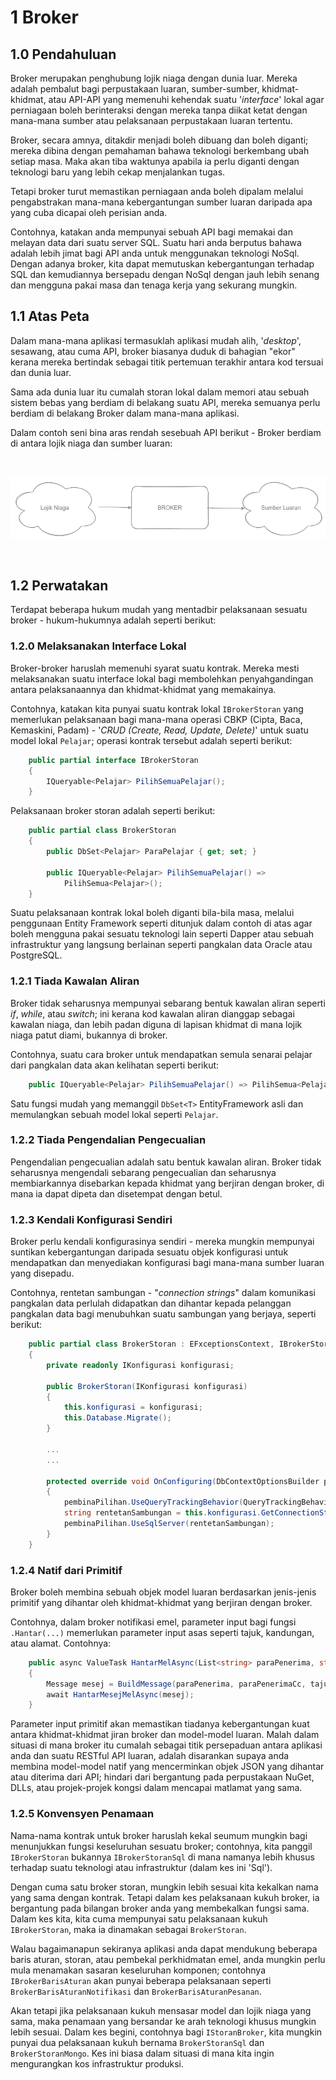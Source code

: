 # 1 Broker

## 1.0 Pendahuluan
Broker merupakan penghubung lojik niaga dengan dunia luar. Mereka adalah pembalut bagi perpustakaan luaran, sumber-sumber, khidmat-khidmat, atau API-API yang memenuhi kehendak suatu '_interface_' lokal agar perniagaan boleh berinteraksi dengan mereka tanpa diikat ketat dengan mana-mana sumber atau pelaksanaan perpustakaan luaran tertentu.

Broker, secara amnya, ditakdir menjadi boleh dibuang dan boleh diganti; mereka dibina dengan pemahaman bahawa teknologi berkembang ubah setiap masa. Maka akan tiba waktunya apabila ia perlu diganti dengan teknologi baru yang lebih cekap menjalankan tugas.

Tetapi broker turut memastikan perniagaan anda boleh dipalam melalui pengabstrakan mana-mana kebergantungan sumber luaran daripada apa yang cuba dicapai oleh perisian anda.

Contohnya, katakan anda mempunyai sebuah API bagi memakai dan melayan data dari suatu server SQL. Suatu hari anda berputus bahawa adalah lebih jimat bagi API anda untuk menggunakan teknologi NoSql. Dengan adanya broker, kita dapat memutuskan kebergantungan terhadap SQL dan kemudiannya bersepadu dengan NoSql dengan jauh lebih senang dan mengguna pakai masa dan tenaga kerja yang sekurang mungkin.

## 1.1 Atas Peta
Dalam mana-mana aplikasi termasuklah aplikasi mudah alih, '_desktop_', sesawang, atau cuma API, broker biasanya duduk di bahagian "ekor" kerana mereka bertindak sebagai titik pertemuan terakhir antara kod tersuai dan dunia luar.

Sama ada dunia luar itu cumalah storan lokal dalam memori atau sebuah sistem bebas yang berdiam di belakang suatu API, mereka semuanya perlu berdiam di belakang Broker dalam mana-mana aplikasi.

Dalam contoh seni bina aras rendah sesebuah API berikut - Broker berdiam di antara lojik niaga dan sumber luaran:

<br />
    <p align=center>
        <img src="https://github.com/hassanhabib/The-Standard-Malaysian/blob/main/1.%20Broker/Sumber/Brokers.png" />
    </p>
<br />

## 1.2 Perwatakan
Terdapat beberapa hukum mudah yang mentadbir pelaksanaan sesuatu broker - hukum-hukumnya adalah seperti berikut:

### 1.2.0 Melaksanakan Interface Lokal
Broker-broker haruslah memenuhi syarat suatu kontrak. Mereka mesti melaksanakan suatu interface lokal bagi membolehkan penyahgandingan antara pelaksanaannya dan khidmat-khidmat yang memakainya.

Contohnya, katakan kita punyai suatu kontrak lokal `IBrokerStoran` yang memerlukan pelaksanaan bagi mana-mana operasi CBKP (Cipta, Baca, Kemaskini, Padam) - '_CRUD (Create, Read, Update, Delete)_' untuk suatu model lokal `Pelajar`; operasi kontrak tersebut adalah seperti berikut:

```csharp
    public partial interface IBrokerStoran
    {
        IQueryable<Pelajar> PilihSemuaPelajar();
    }
```

Pelaksanaan broker storan adalah seperti berikut:

```csharp
    public partial class BrokerStoran
    {
        public DbSet<Pelajar> ParaPelajar { get; set; }

        public IQueryable<Pelajar> PilihSemuaPelajar() =>
            PilihSemua<Pelajar>();
    }
```

Suatu pelaksanaan kontrak lokal boleh diganti bila-bila masa, melalui penggunaan Entity Framework seperti ditunjuk dalam contoh di atas agar boleh mengguna pakai sesuatu teknologi lain seperti Dapper atau sebuah infrastruktur yang langsung berlainan seperti pangkalan data Oracle atau PostgreSQL.

### 1.2.1 Tiada Kawalan Aliran
Broker tidak seharusnya mempunyai sebarang bentuk kawalan aliran seperti _if_, _while_, atau _switch_; ini kerana kod kawalan aliran dianggap sebagai kawalan niaga, dan lebih padan diguna di lapisan khidmat di mana lojik niaga patut diami, bukannya di broker.

Contohnya, suatu cara broker untuk mendapatkan semula senarai pelajar dari pangkalan data akan kelihatan seperti berikut:

```csharp
    public IQueryable<Pelajar> PilihSemuaPelajar() => PilihSemua<Pelajar>();
```

Satu fungsi mudah yang memanggil `DbSet<T>` EntityFramework asli dan memulangkan sebuah model lokal seperti `Pelajar`.

### 1.2.2 Tiada Pengendalian Pengecualian
Pengendalian pengecualian adalah satu bentuk kawalan aliran. Broker tidak seharusnya mengendali sebarang pengecualian dan seharusnya membiarkannya disebarkan kepada khidmat yang berjiran dengan broker, di mana ia dapat dipeta dan disetempat dengan betul.

### 1.2.3 Kendali Konfigurasi Sendiri
Broker perlu kendali konfigurasinya sendiri - mereka mungkin mempunyai suntikan kebergantungan daripada sesuatu objek konfigurasi untuk mendapatkan dan menyediakan konfigurasi bagi mana-mana sumber luaran yang disepadu.

Contohnya, rentetan sambungan - "_connection strings_" dalam komunikasi pangkalan data perlulah didapatkan dan dihantar kepada pelanggan pangkalan data bagi menubuhkan suatu sambungan yang berjaya, seperti berikut:

```csharp
    public partial class BrokerStoran : EFxceptionsContext, IBrokerStoran
    {
        private readonly IKonfigurasi konfigurasi;

        public BrokerStoran(IKonfigurasi konfigurasi)
        {
            this.konfigurasi = konfigurasi;
            this.Database.Migrate();
        }

        ...
        ...

        protected override void OnConfiguring(DbContextOptionsBuilder pembinaPilihan)
        {
            pembinaPilihan.UseQueryTrackingBehavior(QueryTrackingBehavior.NoTracking);
            string rentetanSambungan = this.konfigurasi.GetConnectionString("DefaultConnection");
            pembinaPilihan.UseSqlServer(rentetanSambungan);
        }
    }
```

### 1.2.4 Natif dari Primitif
Broker boleh membina sebuah objek model luaran berdasarkan jenis-jenis primitif yang dihantar oleh khidmat-khidmat yang berjiran dengan broker.

Contohnya, dalam broker notifikasi emel, parameter input bagi fungsi `.Hantar(...)` memerlukan parameter input asas seperti tajuk, kandungan, atau alamat. Contohnya:

```csharp
    public async ValueTask HantarMelAsync(List<string> paraPenerima, string tajuk, string kandungan)
    {
        Message mesej = BuildMessage(paraPenerima, paraPenerimaCc, tajuk, kandungan);
        await HantarMesejMelAsync(mesej);
    }
```

Parameter input primitif akan memastikan tiadanya kebergantungan kuat antara khidmat-khidmat jiran broker dan model-model luaran. Malah dalam situasi di mana broker itu cumalah sebagai titik persepaduan antara aplikasi anda dan suatu RESTful API luaran, adalah disarankan supaya anda membina model-model natif yang mencerminkan objek JSON yang dihantar atau diterima dari API; hindari dari bergantung pada perpustakaan NuGet, DLLs, atau projek-projek kongsi dalam mencapai matlamat yang sama.

### 1.2.5 Konvensyen Penamaan
Nama-nama kontrak untuk broker haruslah kekal seumum mungkin bagi menunjukkan fungsi keseluruhan sesuatu broker; contohnya, kita panggil `IBrokerStoran` bukannya `IBrokerStoranSql` di mana namanya lebih khusus terhadap suatu teknologi atau infrastruktur (dalam kes ini 'Sql').

Dengan cuma satu broker storan, mungkin lebih sesuai kita kekalkan nama yang sama dengan kontrak. Tetapi dalam kes pelaksanaan kukuh broker, ia bergantung pada bilangan broker anda yang membekalkan fungsi sama. Dalam kes kita, kita cuma mempunyai satu pelaksanaan kukuh `IBrokerStoran`, maka ia dinamakan sebagai `BrokerStoran`.

Walau bagaimanapun sekiranya aplikasi anda dapat mendukung beberapa baris aturan, storan, atau pembekal perkhidmatan emel, anda mungkin perlu mula menamakan sasaran keseluruhan komponen; contohnya `IBrokerBarisAturan` akan punyai beberapa pelaksanaan seperti `BrokerBarisAturanNotifikasi` dan `BrokerBarisAturanPesanan`.

Akan tetapi jika pelaksanaan kukuh mensasar model dan lojik niaga yang sama, maka penamaan yang bersandar ke arah teknologi khusus mungkin lebih sesuai. Dalam kes begini, contohnya bagi `IStoranBroker`, kita mungkin punyai dua pelaksanaan kukuh bernama `BrokerStoranSql` dan `BrokerStoranMongo`. Kes ini biasa dalam situasi di mana kita ingin mengurangkan kos infrastruktur produksi.